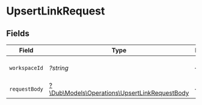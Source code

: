 # UpsertLinkRequest


## Fields

| Field                                                                                             | Type                                                                                              | Required                                                                                          | Description                                                                                       |
| ------------------------------------------------------------------------------------------------- | ------------------------------------------------------------------------------------------------- | ------------------------------------------------------------------------------------------------- | ------------------------------------------------------------------------------------------------- |
| `workspaceId`                                                                                     | *?string*                                                                                         | :heavy_minus_sign:                                                                                | The ID of the workspace.                                                                          |
| `requestBody`                                                                                     | [?\Dub\Models\Operations\UpsertLinkRequestBody](../../Models/Operations/UpsertLinkRequestBody.md) | :heavy_minus_sign:                                                                                | N/A                                                                                               |